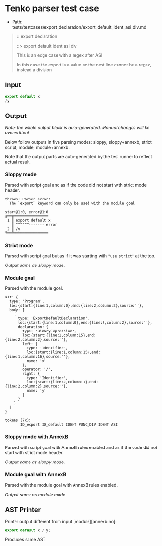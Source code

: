 # Tenko parser test case

- Path: tests/testcases/export_declaration/export_default_ident_asi_div.md

> :: export declaration
>
> ::> export default ident asi div
>
> This is an edge case with a regex after ASI
>
> In this case the export is a value so the next line cannot be a regex, instead a division

## Input

`````js
export default x
/y
`````

## Output

_Note: the whole output block is auto-generated. Manual changes will be overwritten!_

Below follow outputs in five parsing modes: sloppy, sloppy+annexb, strict script, module, module+annexb.

Note that the output parts are auto-generated by the test runner to reflect actual result.

### Sloppy mode

Parsed with script goal and as if the code did not start with strict mode header.

`````
throws: Parser error!
  The `export` keyword can only be used with the module goal

start@1:0, error@1:0
╔══╦════════════════
 1 ║ export default x
   ║ ^^^^^^------- error
 2 ║ /y
╚══╩════════════════

`````

### Strict mode

Parsed with script goal but as if it was starting with `"use strict"` at the top.

_Output same as sloppy mode._

### Module goal

Parsed with the module goal.

`````
ast: {
  type: 'Program',
  loc:{start:{line:1,column:0},end:{line:2,column:2},source:''},
  body: [
    {
      type: 'ExportDefaultDeclaration',
      loc:{start:{line:1,column:0},end:{line:2,column:2},source:''},
      declaration: {
        type: 'BinaryExpression',
        loc:{start:{line:1,column:15},end:{line:2,column:2},source:''},
        left: {
          type: 'Identifier',
          loc:{start:{line:1,column:15},end:{line:1,column:16},source:''},
          name: 'x'
        },
        operator: '/',
        right: {
          type: 'Identifier',
          loc:{start:{line:2,column:1},end:{line:2,column:2},source:''},
          name: 'y'
        }
      }
    }
  ]
}

tokens (7x):
       ID_export ID_default IDENT PUNC_DIV IDENT ASI
`````

### Sloppy mode with AnnexB

Parsed with script goal with AnnexB rules enabled and as if the code did not start with strict mode header.

_Output same as sloppy mode._

### Module goal with AnnexB

Parsed with the module goal with AnnexB rules enabled.

_Output same as module mode._

## AST Printer

Printer output different from input [module][annexb:no]:

````js
export default x / y;
````

Produces same AST
